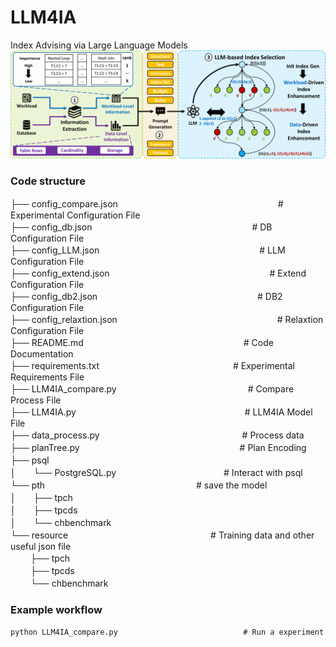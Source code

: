 
# LLM4IA
Index Advising via Large Language Models
![Framework overview of LLM4IA](./LLM4IA.png)

### Code structure
├── config_compare.json　　　　　　　　　　　　　　　　　　 # Experimental Configuration File  
├── config_db.json　　　　　　　　　　　　　　　　　　 # DB Configuration File  
├── config_LLM.json　　　　　　　　　　　　　　　　　　 # LLM Configuration File  
├── config_extend.json　　　　　　　　　　　　　　　　　　 # Extend Configuration File  
├── config_db2.json　　　　　　　　　　　　　　　　　　 # DB2 Configuration File  
├── config_relaxtion.json　　　　　　　　　　　　　　　　　　 # Relaxtion Configuration File  
├── README.md　　　　　　　　　　　　　　　　　　   # Code Documentation  
├── requirements.txt　　　　　　　　　　　　　　　  # Experimental Requirements File  
├── LLM4IA_compare.py　　　　　　　　　　　　　　　# Compare Process File  
├── LLM4IA.py　　　　　　　　　　　　　　　　　　　  # LLM4IA Model File  
├── data_process.py　　　　　　　　　　　　　　　　 # Process data                 
├── planTree.py　　　　　　　　　　　　　　　　　　 # Plan Encoding                  
├── psql　　　　　　　　　　　　　　　　　　　　      
│　　└──  PostgreSQL.py　　　　　　　　　　　　     # Interact with psql  
└── pth　　　　　　　　　　　　　　　　　					     # save the model               
│　　├── tpch                     
│　　├── tpcds                      
│　　└──  chbenchmark                      
└── resource　　　　　　　　　　　　　　　　			    # Training data and other useful json file             
　　 ├── tpch              
　　 ├── tpcds                  
　　 └── chbenchmark 
 
### Example workflow

```
python LLM4IA_compare.py					        # Run a experiment
```
